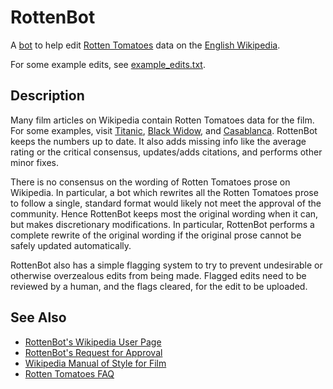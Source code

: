 # RottenBot
A [bot](https://en.wikipedia.org/wiki/Wikipedia:Bots) to help edit [Rotten Tomatoes](https://www.rottentomatoes.com/) data on the [English Wikipedia](https://en.wikipedia.org/wiki/Main_Page).

For some example edits, see [example_edits.txt](https://github.com/winstontsai/RottenBot/blob/master/example_edits.txt).

## Description
Many film articles on Wikipedia contain Rotten Tomatoes data for the film. For some examples, visit [Titanic](https://en.wikipedia.org/wiki/Titanic_(1997_film)), [Black Widow](https://en.wikipedia.org/wiki/Black_Widow_(2021_film)), and [Casablanca](https://en.wikipedia.org/wiki/Casablanca_(film)). RottenBot keeps the numbers up to date. It also adds missing info like the average rating or the critical consensus, updates/adds citations, and performs other minor fixes.

There is no consensus on the wording of Rotten Tomatoes prose on Wikipedia. In particular, a bot which rewrites all the Rotten Tomatoes prose to follow a single, standard format would likely not meet the approval of the community. Hence RottenBot keeps most the original wording when it can, but makes discretionary modifications. In particular, RottenBot performs a complete rewrite of the original wording if the original prose cannot be safely updated automatically.

RottenBot also has a simple flagging system to try to prevent undesirable or otherwise overzealous edits from being made. Flagged edits need to be reviewed by a human, and the flags cleared, for the edit to be uploaded.

## See Also
* [RottenBot's Wikipedia User Page](https://en.wikipedia.org/wiki/User:RottenBot)
* [RottenBot's Request for Approval](https://en.wikipedia.org/wiki/Wikipedia:Bots/Requests_for_approval/RottenBot)
* [Wikipedia Manual of Style for Film](https://en.wikipedia.org/wiki/Wikipedia:Manual_of_Style/Film)
* [Rotten Tomatoes FAQ](https://www.rottentomatoes.com/faq)
